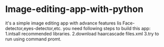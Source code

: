 # Image-editing-app-with-python
it's a simple image editing app with advance features lis Face-detector,eyes-detector,etc.
 you need following steps to build this app:
1.intsall recommended libraries.
2.download haarcascade files.xml
3.try to run using command promt.
